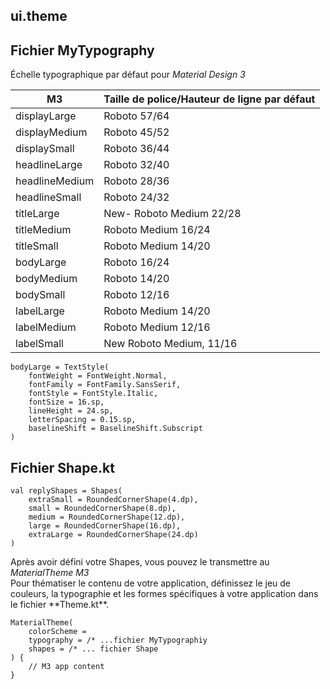 ## ui.theme

## Fichier MyTypography<br>
Échelle typographique par défaut pour *Material Design 3*<br>

|M3 |Taille de police/Hauteur de ligne par défaut|
| --- | --- |
|displayLarge |Roboto 57/64|
|displayMedium |Roboto 45/52|
|displaySmall |Roboto 36/44|
|headlineLarge |Roboto 32/40|
|headlineMedium |Roboto 28/36|
|headlineSmall |Roboto 24/32|
|titleLarge |New- Roboto Medium 22/28|
|titleMedium |Roboto Medium 16/24|
|titleSmall |Roboto Medium 14/20|
|bodyLarge |Roboto 16/24|
|bodyMedium |Roboto 14/20|
|bodySmall |Roboto 12/16|
|labelLarge |Roboto Medium 14/20|
|labelMedium |Roboto Medium 12/16|
|labelSmall |New Roboto Medium, 11/16|

```
bodyLarge = TextStyle(
    fontWeight = FontWeight.Normal,
    fontFamily = FontFamily.SansSerif,
    fontStyle = FontStyle.Italic,
    fontSize = 16.sp,
    lineHeight = 24.sp,
    letterSpacing = 0.15.sp,
    baselineShift = BaselineShift.Subscript
)
```
## Fichier Shape.kt
```
val replyShapes = Shapes(
    extraSmall = RoundedCornerShape(4.dp),
    small = RoundedCornerShape(8.dp),
    medium = RoundedCornerShape(12.dp),
    large = RoundedCornerShape(16.dp),
    extraLarge = RoundedCornerShape(24.dp)
)
```

<p>Après avoir défini votre Shapes, vous pouvez le transmettre au <i>MaterialTheme M3</i><br>
Pour thématiser le contenu de votre application, définissez le jeu de couleurs, la typographie et les formes spécifiques à votre application dans le fichier **Theme.kt**.</p>

```
MaterialTheme(
    colorScheme = 
    typography = /* ...fichier MyTypographiy
    shapes = /* ... fichier Shape
) {
    // M3 app content
}
```
